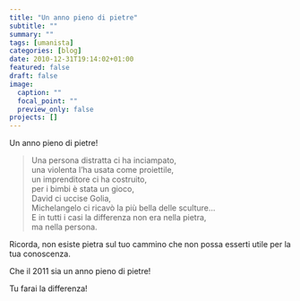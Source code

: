 ```yaml
---
title: "Un anno pieno di pietre"
subtitle: ""
summary: ""
tags: [umanista]
categories: [blog]
date: 2010-12-31T19:14:02+01:00
featured: false
draft: false
image:
  caption: ""
  focal_point: ""
  preview_only: false
projects: []
---
```


Un anno pieno di pietre!

> Una persona distratta ci ha inciampato,  
> una violenta l’ha usata come proiettile,  
> un imprenditore ci ha costruito,  
> per i bimbi è stata un gioco,  
> David ci uccise Golia,  
> Michelangelo ci ricavò la più bella delle sculture…  
> E in tutti i casi la differenza non era nella pietra,  
> ma nella persona.

Ricorda, non esiste pietra sul tuo cammino che non possa esserti utile per la tua conoscenza.

Che il 2011 sia un anno pieno di pietre!

Tu farai la differenza!
